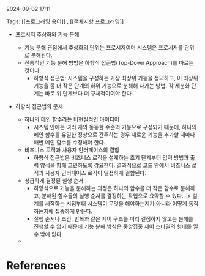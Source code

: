 
2024-09-02 17:11

Tags: [[프로그래밍 용어]] , [[객체지향 프로그래밍]]


- 프로시저 추상화와 기능 분해
	- 기능 분해 관점에서 추상화의 단위는 프로시저이며 시스템은 프로시저를 단위로 분해된다.
	- 전통적인 기능 분해 방법은 하향식 접근법(Top-Down Approach)를 따르는 것이다.
		- 하향식 접근법: 시스템을 구성하는 가장 최상위 기능을 정의하고, 이 최상위 기능을 좀 더 작은 단계의 하위 기능으로 분해해 나가는 방법. 각 세분화 단계는 바로 위 단계보다 더 구체적이어야 한다.


- 하향식 접근법의 문제
	- 하나의 메인  함수라는 비현실적인 아이디어
		- 시스템 안에는 여러 개의 동등한 수준의 기능으로 구성되기 때문에, 하나의 메인 함수를 유일한 정상으로 간주하는 경우 새로운 기능을 추가할 때마다 매번 메인 함수를 수정해야 한다.
	 - 비즈니스 로직과 사용자 인터페이스의 결합
		 - 하향식 접근법은 비즈니스 로직을 설계하는 초기 단계부터 입력 방법과 출력 양식을 함께 고민하도록 강요한다. 결과적으로 코드 안에서 비즈니스 로직과 사용자 인터페이스 로직이 밀접하게 결합된다.
	- 성급하게 결정된 실행 순서
		- 하향식으로 기능을 분해하는 과정은 하나의 함수를 더 작은 함수로 분해하고, 분해된 함수들의 실행 순서를 결정하는 작업으로 요약할 수 있다. -> 설계를 시작하는 시점부터 시스템이 무엇을 해야하는지가 아니라 어떻게 동작하는지에 집중하게 만든다.
		- 실행 순서나 조건, 반복과 같은 제어 구조를 미리 결정하지 않고는 분해를 진행할 수 없기 때문에 기능 분해 방식은 중앙집중 제어 스타일의 형태를 띨 수 밖에 없다.
	- 


# References